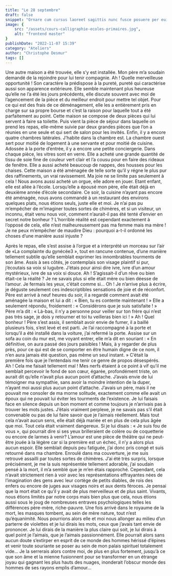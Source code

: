 ```yaml
---
title: "Le 28 septembre"
draft: false
snippet: "Ornare cum cursus laoreet sagittis nunc fusce posuere per euismod dis vehicula a, semper fames lacus maecenas dictumst pulvinar neque enim non potenti. Torquent hac sociosqu eleifend potenti."
image: {
    src: "/assets/cours-calligraphie-ecoles-primaires.jpg",
    alt: "frontend master"
}
publishDate: "2022-11-07 15:39"
category: "Ateliers"
author: "Christophe Desmur"
tags: []
---
```


Une autre maison a été trouvée, elle s’y est installée. Mon père m’a soudain demandé de la rejoindre pour lui tenir compagnie. Ah ! Quelle merveilleuse opportunité ! Son caractère la prédispose à la pureté, pureté qui caractérise aussi son apparence extérieure. Elle semble maintenant plus heureuse qu’elle ne l’a été les jours précédents, elle discute souvent avec moi de l’agencement de la pièce et du meilleur endroit pour mettre tel objet. Pour ce qui est des frais de ce déménagement, elle les a entièrement pris en charge sur sa propre bourse et c’est la raison pour laquelle tout a été parfaitement au point. Cette maison se compose de deux pièces qui lui servent à faire sa toilette. Puis vient la pièce de séjour dans laquelle on prend les repas, elle-même suivie par deux grandes pièces que l’on a réunies en une seule et qui sert de salon pour les invités. Enfin, il y a encore quatre chambres latérales. J’habite dans la chambre est. La chambre ouest sert pour moitié de logement à une servante et pour moitié de cuisine. Adossée à la porte d’entrée, il y a encore une petite conciergerie. Dans chaque pièce, les vitres sont en verre. Elle a acheté une grande quantité de tissu de soie fine de couleur vert clair et l’a cousu pour en faire des rideaux de fenêtre. Elle a aussi acheté beaucoup de nappes, des housses pour les chaises. Cette maison a été aménagée de telle sorte qu’il y régne le plus pur des raffinements, un vrai ravissement. Ma joie ne se limite pas seulement à cela ! Nous avons aussi acheté un orgue, elle adore en jouer. Etant enfant, elle est allée à l’école. Lorsqu’elle a épousé mon père, elle était déjà en deuxième année d’école secondaire. Ce soir, la cuisine n’ayant pas encore été aménagée, nous avons commandé à un restaurant des environs quelques plats, nous étions seuls, juste elle et moi. Je n’ai pas pu m’empêcher de m’imaginer toutes sortes de chimères, et si un visiteur, un inconnu, était venu nous voir, comment n’aurait-il pas été tenté d’envier en secret notre bonheur ? L’horrible réalité est cependant exactement à l’opposé de cela, elle n’est malheureusement pas ma femme mais ma mère ! Je ne peux m’empêcher de maudire Dieu : pourquoi a-t-il ordonné les choses d’une manière aussi injuste ?

Après le repas, elle s’est assise à l’orgue et a interprété un morceau sur l’air de «La complainte du gynécée3 », tout en rancune contenue, d’une manière tellement subtile qu’elle semblait exprimer les innombrables tourments de son âme. Assis à ses côtés, je contemplais son visage plaintif si pur, j’écoutais sa voix si lugubre. J’étais pour ainsi dire ivre, ivre d’un amour mystérieux, ivre de sa voix si douce. Ah ! S’agissait-il d’un rêve ou bien était-ce la réalité ? Je ne savais plus si elle était mère ou bien déesse de l’amour. Je fermais les yeux, c’était comme si… Oh ! Je n’arrive plus à écrire, je déguste seulement ces indescriptibles sensations de joie et de réconfort. Père est arrivé à neuf heures du soir, il a regardé comment avait été aménagée la maison et lui a dit : « Bien, tu es contente maintenant ! » Elle a seulement répondu, froidement : « Considérons que je suis satisfaite ! » Père m’a dit : « Là-bas, il n’y a personne pour veiller sur ton frère qui n’est pas très sage, je dois y retourner et toi tu veilleras bien ici ! » Ah ! Quel bonheur ! Père s’est assis, il semblait avoir envie de fumer, il a baillé plusieurs fois, s’est levé et est parti. Je l’ai raccompagné à la porte et lorsqu’il a été installé dans la voiture, j’ai refermé la porte. Assise sur un sofa au coin du mur est, me voyant entrer, elle m’a dit en souriant : « En définitive, on aura passé des jours paisibles ! Mais, à y regarder de plus près, pour ce qui est de se comporter en être humain digne de ce nom, il n’en aura jamais été question, pas même un seul instant. » C’était la première fois que je l’entendais me tenir ce genre de propos désespérés. Ah ! Cela me faisait tellement mal ! Mes nerfs étaient à ce point à vif qu’il me semblait percevoir le fond de son cœur, égarée, profondément triste, on aurait dit qu’elle n’avait plus aucun point d’attache. J’avais envie de lui témoigner ma sympathie, sans avoir la moindre intention de la duper, n’ayant moi aussi plus aucun point d’attache. J’avais un père, mais il ne pouvait me consoler de ma morne solitude, exactement comme elle avait un époux qui ne pouvait lui éviter les tourments de l’existence. Je lui faisais face en silence depuis un bon moment et comme toujours je n’arrivais pas à trouver les mots justes. J’étais vraiment perplexe, je ne savais pas s’il était convenable ou pas de lui faire savoir que je l’aimais réellement. Mais tout cela n’avait aucun sens, elle était déjà mariée et en plus de cela plus âgée que moi. Tout cela était vraiment dangereux. Si je lui disais : « Je suis fou de vous », qui pourrait dire si ses yeux brilleraient de colère ou de coquetterie ou encore de larmes à venir? L’amour est une pièce de théâtre qui ne peut-être jouée à la légère car si la première est un échec, il n’y a alors plus aucun espoir. Elle semblait depuis peu fatiguée, j’ai donc pris congé et suis retourné dans ma chambre. Enroulé dans ma couverture, je me suis retrouvé assailli par toutes sortes de chimères. J’ai été très surpris, lorsque précisément, je me la suis représentée tellement adorable, j’ai soudain pensé à la mort, il m’a semblé que je m’en étais rapproché. Cependant, cela n’avait strictement rien à voir avec les représentations effrayantes nées de l’imagination des gens avec leur cortège de petits diables, de rois des enfers ou encore de juges aux visages noirs et aux dents féroces. Je pensai que la mort était ce qu’il y avait de plus merveilleux et de plus saint. Vivants, nous étions limités par notre corps mais bien plus que cela, nous étions aussi sous le joug de nombreuses entraves psychologiques telles les différences père-mère, riche-pauvre. Une fois arrivé dans le royaume de la mort, les masques tombent, au sein de mère nature, tout n’est qu’équanimité. Nous pourrions alors elle et moi nous allonger au milieu d’un parterre de violettes et je lui dirais les mots, ceux que j’avais tant envie de prononcer. Je lui dirais de la manière la plus claire qui soit, je lui dirais à quel point je l’aimais, que je l’aimais passionnément. Elle pourrait alors sans aucun doute s’extirper en esprit de ce monde des hommes hérissé d’épines et venir toute souriante se poser au sein de mon palais spirituel totalement vide… Je la serrerais alors contre moi, de plus en plus fortement, jusqu’à ce que son âme et la mienne fusionnent pour se transformer en un étrange joyau qui gagnant les plus hauts des nuages, inonderait l’obscur monde des hommes de ses rayons emplis d’amour…
